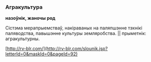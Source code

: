 ### Агракультура
**назоўнік, жаночы род**

Сістэма мерапрыемстваў, накіраваных на паляпшэнне тэхнікі паляводства, павышэнне культуры земляробства. || прыметнік: агракультурны.

<a rel="author">[http://rv-blr.com/](http://rv-blr.com/slounik.jsp?letterId=0&maskId=0&pageId=92)</a>
